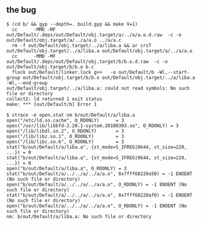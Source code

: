 ## the bug

    $ (cd b/ && gyp --depth=. build.gyp && make V=1)
      cc      -MMD -MF out/Default/.deps/out/Default/obj.target/a/../a/a.o.d.raw  -c -o out/Default/obj.target/a/../a/a.o ../a/a.c
      rm -f out/Default/obj.target/../a/liba.a && ar crsT out/Default/obj.target/../a/liba.a out/Default/obj.target/a/../a/a.o
      cc      -MMD -MF out/Default/.deps/out/Default/obj.target/b/b.o.d.raw  -c -o out/Default/obj.target/b/b.o b.c
      flock out/Default/linker.lock g++   -o out/Default/b -Wl,--start-group out/Default/obj.target/b/b.o out/Default/obj.target/../a/liba.a -Wl,--end-group 
    out/Default/obj.target/../a/liba.a: could not read symbols: No such file or directory
    collect2: ld returned 1 exit status
    make: *** [out/Default/b] Error 1

    $ strace -e open,stat nm b/out/Default/a/liba.a
    open("/etc/ld.so.cache", O_RDONLY)      = 3
    open("/usr/lib/libbfd-2.20.1-system.20100303.so", O_RDONLY) = 3
    open("/lib/libdl.so.2", O_RDONLY)       = 3
    open("/lib/libz.so.1", O_RDONLY)        = 3
    open("/lib/libc.so.6", O_RDONLY)        = 3
    stat("b/out/Default/a/liba.a", {st_mode=S_IFREG|0644, st_size=220, ...}) = 0
    stat("b/out/Default/a/liba.a", {st_mode=S_IFREG|0644, st_size=220, ...}) = 0
    open("b/out/Default/a/liba.a", O_RDONLY) = 3
    stat("b/out/Default/a/../../a/../a/a.o", 0x7fff68220a50) = -1 ENOENT (No such file or directory)
    open("b/out/Default/a/../../a/../a/a.o", O_RDONLY) = -1 ENOENT (No such file or directory)
    stat("b/out/Default/a/../../a/../a/a.o", 0x7fff68220af0) = -1 ENOENT (No such file or directory)
    open("b/out/Default/a/../../a/../a/a.o", O_RDONLY) = -1 ENOENT (No such file or directory)
    nm: b/out/Default/a/liba.a: No such file or directory
